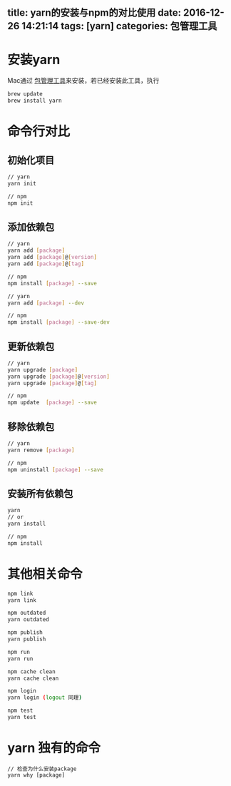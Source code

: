 title: yarn的安装与npm的对比使用
date: 2016-12-26 14:21:14
tags: [yarn]
categories: 包管理工具
---

# 安装yarn

Mac通过 [包管理工具](http://brew.sh/)来安装，若已经安装此工具，执行 
  
```bash
brew update
brew install yarn
```
<!-- more -->
# 命令行对比

## 初始化项目

```bash
// yarn
yarn init

// npm 
npm init
```

## 添加依赖包

```bash
// yarn 
yarn add [package]
yarn add [package]@[version]
yarn add [package]@[tag]

// npm
npm install [package] --save
```

```bash
// yarn 
yarn add [package] --dev

// npm
npm install [package] --save-dev
```

## 更新依赖包

```bash
// yarn
yarn upgrade [package]
yarn upgrade [package]@[version]
yarn upgrade [package]@[tag]

// npm
npm update  [package] --save
```

## 移除依赖包

```bash
// yarn
yarn remove [package]

// npm
npm uninstall [package] --save
```

## 安装所有依赖包

```bash
yarn
// or
yarn install
```

```bash
// npm
npm install
```

# 其他相关命令

```bash
npm link
yarn link
```
```bash
npm outdated
yarn outdated
```
```bash
npm publish
yarn publish
```
```bash
npm run
yarn run
```
```bash
npm cache clean
yarn cache clean
```
```bash
npm login
yarn login (logout 同理)
```
```bash
npm test
yarn test
```

# yarn 独有的命令

```
// 检查为什么安装package
yarn why [package]
```